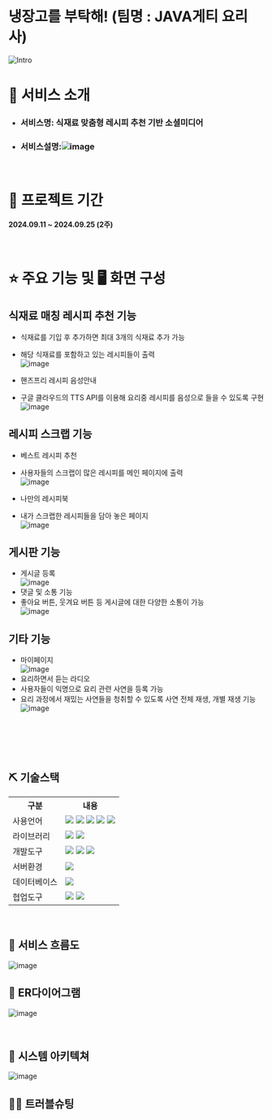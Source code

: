 # 냉장고를 부탁해! (팀명 : JAVA게티 요리사)
![Intro](https://github.com/user-attachments/assets/7c584a6f-eb55-4f5b-91a2-6989ad2aebc0)

# 👀 서비스 소개
* ### 서비스명: 식재료 맞춤형 레시피 추천 기반 소셜미디어
* ### 서비스설명:![image](https://github.com/user-attachments/assets/8d03c74b-29e7-4c8a-8c1c-b736f7540052)

<br>

# 📅 프로젝트 기간
#### 2024.09.11 ~ 2024.09.25 (2주)
<br>


# ⭐ 주요 기능 및 🖥 화면 구성

## 식재료 매칭 레시피 추천 기능
* 식재료를 기입 후 추가하면 최대 3개의 식재료 추가 가능
* 해당 식재료를 포함하고 있는 레시피들이 출력
  <br>
![image](https://github.com/user-attachments/assets/030cfbea-d678-49d5-8e8f-5e946ffa9a0f)

* 핸즈프리 레시피 음성안내
* 구글 클라우드의 TTS API를 이용해 요리중 레시피를 음성으로 들을 수 있도록 구현
  <br>
![image](https://github.com/user-attachments/assets/53c92a7f-760b-40dd-b188-5988ef322d6e)


## 레시피 스크랩 기능
* 베스트 레시피 추천
* 사용자들의 스크랩이 많은 레시피를 메인 페이지에 출력
  <br>
![image](https://github.com/user-attachments/assets/4a29335f-608b-4832-9c28-e0c910805a33) 

* 나만의 레시피북
* 내가 스크랩한 레시피들을 담아 놓은 페이지
  <br>
![image](https://github.com/user-attachments/assets/c5230549-a7b6-40cc-85b5-cc45e2f3548c)


## 게시판 기능
* 게시글 등록
  <br>
![image](https://github.com/user-attachments/assets/097819f0-3b17-412e-8273-6cc4253f98c7)
* 댓글 및 소통 기능
* 좋아요 버튼, 웃겨요 버튼 등 게시글에 대한 다양한 소통이 가능
  <br>
![image](https://github.com/user-attachments/assets/e3fbebc6-5a2f-461c-9dcc-4224431fa13d)

## 기타 기능
* 마이페이지
  <br>
![image](https://github.com/user-attachments/assets/9fe07b2b-97ba-4ada-bb7b-00eff52aa701)
* 요리하면서 듣는 라디오
* 사용자들이 익명으로 요리 관련 사연을 등록 가능
* 요리 과정에서 재밌는 사연들을 청취할 수 있도록 사연 전체 재생, 개별 재생 기능
  <br>
![image](https://github.com/user-attachments/assets/b18cbebd-7bc4-48bf-983d-bfad75a98d58)


<br>
<br>
<br>
<br>


## ⛏ 기술스택

<table>
    <tr>
        <th>구분</th>
        <th>내용</th>
    </tr>
    <tr>
        <td>사용언어</td>
        <td>
            <img src="https://img.shields.io/badge/Java-007396?style=for-the-badge&logo=java&logoColor=white"/>
            <img src="https://img.shields.io/badge/HTML5-E34F26?style=for-the-badge&logo=HTML5&logoColor=white"/>
            <img src="https://img.shields.io/badge/CSS3-1572B6?style=for-the-badge&logo=CSS3&logoColor=white"/>
            <img src="https://img.shields.io/badge/JavaScript-F7DF1E?style=for-the-badge&logo=JavaScript&logoColor=white"/>
            <img src="https://img.shields.io/badge/python-3776AB?style=for-the-badge&logo=python&logoColor=white"/>
        </td>
    </tr>
    <tr>
        <td>라이브러리</td>
        <td>
           <img src="https://img.shields.io/badge/Google Cloud-4285F4?style=flat-square&logo=Google Cloud&logoColor=white"/>
          <img src="https://img.shields.io/badge/Google Cloud-#4285F4?style=for-the-badge&logo=googlecloud&logoColor=white">
        </td>
    </tr>
    <tr>
        <td>개발도구</td>
        <td>
            <img src="https://img.shields.io/badge/Eclipse-2C2255?style=for-the-badge&logo=Eclipse&logoColor=white"/>
            <img src="https://img.shields.io/badge/VSCode-007ACC?style=for-the-badge&logo=VisualStudioCode&logoColor=white"/>
            <img src="https://img.shields.io/badge/jupyter-F37626?style=for-the-badge&logo=jupyter&logoColor=white"/>
        </td>
    </tr>
    <tr>
        <td>서버환경</td>
        <td>
            <img src="https://img.shields.io/badge/Apache Tomcat-D22128?style=for-the-badge&logo=Apache Tomcat&logoColor=white"/>
        </td>
    </tr>
    <tr>
        <td>데이터베이스</td>
        <td>
            <img src="https://img.shields.io/badge/mysql-4479A1?style=for-the-badge&logo=mysql&logoColor=white"> 
        </td>
    </tr>
    <tr>
        <td>협업도구</td>
        <td>
            <img src="https://img.shields.io/badge/Git-F05032?style=for-the-badge&logo=Git&logoColor=white"/>
            <img src="https://img.shields.io/badge/GitHub-181717?style=for-the-badge&logo=GitHub&logoColor=white"/>
        </td>
    </tr>
</table>


<br>



## 📌 서비스 흐름도
![image](https://github.com/user-attachments/assets/de0e8f25-ee90-4c1d-a9fe-bd4b7f6eb48c) 
<br>
## 📌 ER다이어그램
![image](https://github.com/user-attachments/assets/63293e34-725d-481c-8c48-2eca52e425c9)

<br>

## 📌 시스템 아키텍쳐

![image](https://github.com/user-attachments/assets/bd275503-df9a-49c7-9a7c-0b66b5002eb5)
<br>



## 🤾‍♂️ 트러블슈팅








